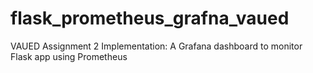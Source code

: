 # flask_prometheus_grafna_vaued
VAUED Assignment 2 Implementation: A Grafana dashboard to monitor Flask app using Prometheus
